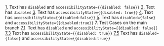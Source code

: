 [1]. Text has `disabled` and `accessibilityState={{disabled: false}}`
[2]. Text has `disabled`
[3]. Text has `accessibilityState={{disabled: true}}`
[4]. Text has `accessibilityState={{disabled:false}}`
[5]. Text has `disabled={false}`  and `accessibilityState={{disabled:true}}`
7. Test Cases on the main branch
[7.1]. Text has `disabled` and `accessibilityState={{disabled: false}}`
[7.3] Text has `accessibilityState={{disabled: true}}`
[7.5] Text has `disabled={false}`  and `accessibilityState={{disabled:true}}`

[1]: https://github.com/fabriziobertoglio1987/react-native-notes/issues/1#issuecomment-1033465424
[2]: https://github.com/fabriziobertoglio1987/react-native-notes/issues/1#issuecomment-1033465631
[3]: https://github.com/fabriziobertoglio1987/react-native-notes/issues/1#issuecomment-1033465706
[4]: https://github.com/fabriziobertoglio1987/react-native-notes/issues/1#issuecomment-1033465755
[5]: https://github.com/fabriziobertoglio1987/react-native-notes/issues/1#issuecomment-1033465813
[7.1]: https://github.com/fabriziobertoglio1987/react-native-notes/issues/1#issuecomment-1033465874
[7.3]: https://github.com/fabriziobertoglio1987/react-native-notes/issues/1#issuecomment-1033465961
[7.5]: https://github.com/fabriziobertoglio1987/react-native-notes/issues/1#issuecomment-1033466018
